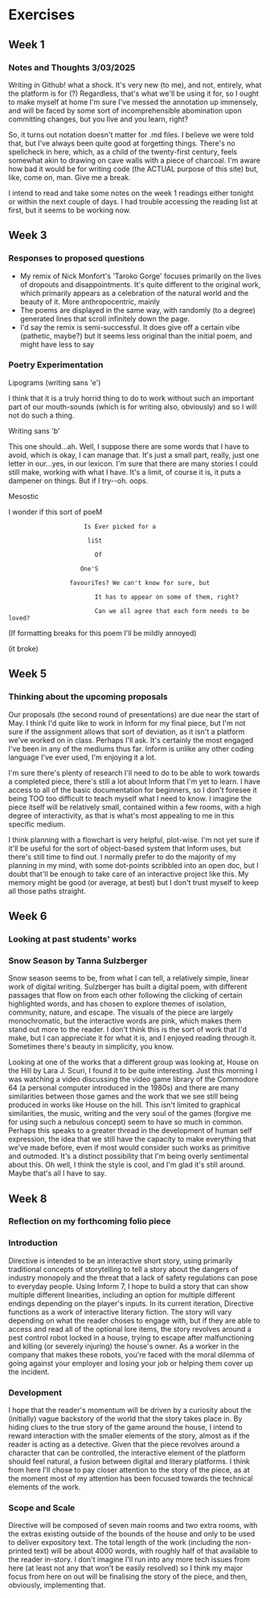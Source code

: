 # Exercises

## Week 1

### Notes and Thoughts 3/03/2025
Writing in Github! what a shock. It's very new (to me), and not, entirely, what the platform is for (?) 
Regardless, that's what we'll be using it for, so I ought to make myself at home
I'm sure I've messed the annotation up immensely, and will be faced by some sort of incomprehensible abomination upon committing changes, but you live and you learn, right?

So, it turns out notation doesn't matter for .md files. I believe we were told that, but I've always been quite good at forgetting things. There's no spellcheck in here, which, as a child of the twenty-first century, feels somewhat akin to drawing on cave walls with a piece of charcoal. I'm aware how bad it would be for writing code (the ACTUAL purpose of this site) but, like, come on, man. Give me a break.

I intend to read and take some notes on the week 1 readings either tonight or within the next couple of days. I had trouble accessing the reading list at first, but it seems to be working now. 

## Week 3

### Responses to proposed questions

- My remix of Nick Monfort's 'Taroko Gorge' focuses primarily on the lives of dropouts and disappointments. It's quite different to the original work, which primarily appears as a celebration of the natural world and the beauty of it. More anthropocentric, mainly
- The poems are displayed in the same way, with randomly (to a degree) generated lines that scroll infinitely down the page.
- I'd say the remix is semi-successful. It does give off a certain vibe (pathetic, maybe?) but it seems less original than the initial poem, and might have less to say

### Poetry Experimentation

Lipograms (writing sans 'e')

I think that it is a truly horrid thing to do to work without such an important part of our mouth-sounds (which is for writing also, obviously) and so I will not do such a thing. 

Writing sans 'b'

This one should...ah. Well, I suppose there are some words that I have to avoid, which is okay, I can manage that. It's just  a small part, really, just one letter in our...yes, in our lexicon. I'm sure that there are many stories I could still make, working with what I have. It's a limit, of course it is, it puts a dampener on things. But if I try--oh. oops. 

Mesostic

I wonder if this sort of poeM
                        
                         Is Ever picked for a
                         
                          liSt
                          
                            Of 
                            
                        One'S 
                        
                     favouriTes? We can't know for sure, but 
                     
                            It has to appear on some of them, right?
                            
                            Can we all agree that each form needs to be loved?

(If formatting breaks for this poem I'll be mildly annoyed)

(it broke)

## Week 5

### Thinking about the upcoming proposals

Our proposals (the second round of presentations) are due near the start of May. I think I'd quite like to work in Inform for my final piece, but I'm not sure if the assignment allows that sort of deviation, as it isn't a platform we've worked on in class. Perhaps I'll ask. It's certainly the most engaged I've been in any of the mediums thus far. Inform is unlike any other coding language I've ever used, I'm enjoying it a lot.

I'm sure there's plenty of research I'll need to do to be able to work towards a completed piece, there's still a lot about Inform that I'm yet to learn. I have access to all of the basic documentation for beginners, so I don't foresee it being TOO too difficult to teach myself what I need to know. I imagine the piece itself will be relatively small, contained within a few rooms, with a high degree of interactivity, as that is what's most appealing to me in this specific medium.

I think planning with a flowchart is very helpful, plot-wise. I'm not yet sure if it'll be useful for the sort of object-based system that Inform uses, but there's still time to find out. I normally prefer to do the majority of my planning in my mind, with some dot-points scribbled into an open doc, but I doubt that'll be enough to take care of an interactive project like this. My memory might be good (or average, at best) but I don't trust myself to keep all those paths straight. 

## Week 6

### Looking at past students' works

### Snow Season by Tanna Sulzberger

Snow season seems to be, from what I can tell, a relatively simple, linear work of digital writing. Sulzberger has built a digital poem, with different passages that flow on from each other following the clicking of certain highlighted words, and has chosen to explore themes of isolation, community, nature, and escape. The visuals of the piece are largely monochromatic, but the interactive words are pink, which makes them stand out more to the reader. I don't think this is the sort of work that I'd make, but I can appreciate it for what it is, and I enjoyed reading through it. Sometimes there's beauty in simplicity, you know. 

Looking at one of the works that a different group was looking at, House on the Hill by Lara J. Scuri, I found it to be quite interesting. Just this morning I was watching a video discussing the video game library of the Commodore 64 (a personal computer introduced in the 1980s) and there are many similarities between those games and the work that we see still being produced in works like House on the hill. This isn't limited to graphical similarities, the music, writing and the very soul of the games (forgive me for using such a nebulous concept) seem to have so much in common. Perhaps this speaks to a greater thread in the development of human self expression, the idea that we still have the capacity to make everything that we've made before, even if most would consider such works as primitive and outmoded. It's a distinct possibility that I'm being overly sentimental about this. Oh well, I think the style is cool, and I'm glad it's still around. Maybe that's all I have to say. 

## Week 8

### Reflection on my forthcoming folio piece

### Introduction
Directive is intended to be an interactive short story, using primarily traditional concepts of storytelling to tell a story about the dangers of industry monopoly and the threat that a lack of safety regulations can pose to everyday people. Using Inform 7, I hope to build a story that can show multiple different linearities, including an option for multiple different endings depending on the player's inputs. In its current iteration, Directive functions as a work of interactive literary fiction. The story will vary depending on what the reader choses to engage with, but if they are able to access and read all of the optional lore items, the story revolves around a pest control robot locked in a house, trying to escape after malfunctioning and killing (or severely injuring) the house's owner. As a worker in the company that makes these robots, you're faced with the moral dilemma of going against your employer and losing your job or helping them cover up the incident.

### Development

I hope that the reader's momentum will be driven by a curiosity about the (initially) vague backstory of the world that the story takes place in. By hiding clues to the true story of the game around the house, I intend to reward interaction with the smaller elements of the story, almost as if the reader is acting as a detective. Given that the piece revolves around a character that can be controlled, the interactive element of the platform should feel natural, a fusion between digital and literary platforms. I think from here I'll chose to pay closer attention to the story of the piece, as at the moment most of my attention has been focused towards the technical elements of the work. 

### Scope and Scale

Directive will be composed of seven main rooms and two extra rooms, with the extras existing outside of the bounds of the house and only to be used to deliver expository text. The total length of the work (including the non-printed text) will be about 4000 words, with roughly half of that available to the reader in-story. I don't imagine I'll run into any more tech issues from here (at least not any that won't be easily resolved) so I think my major focus from here on out will be finalising the story of the piece, and then, obviously, implementing that. 
